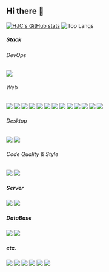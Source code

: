 <!--
**MainFe/MainFe** is a ✨ _special_ ✨ repository because its `README.md` (this file) appears on your GitHub profile.

Here are some ideas to get you started:

- 🔭 I’m currently working on ...
- 🌱 I’m currently learning ...
- 👯 I’m looking to collaborate on ...
- 🤔 I’m looking for help with ...
- 💬 Ask me about ...
- 📫 How to reach me: ...
- 😄 Pronouns: ...
- ⚡ Fun fact: ...
-->

## Hi there 👋

[![HJC's GitHub stats](https://github-readme-stats.vercel.app/api?username=MainFe)](https://github.com/anuraghazra/github-readme-stats)
![Top Langs](https://github-readme-stats.vercel.app/api/top-langs/?username=MainFe&layout=compact)

##### Stack
###### DevOps
<img src="https://img.shields.io/badge/docker-2496ED?style=flat-square&logo=docker&logoColor=white"/>  

###### Web
<img src="https://img.shields.io/badge/html5-E34F26?style=flat-square&logo=html5&logoColor=white"/>
<img src="https://img.shields.io/badge/css-663399?style=flat-square&logo=css&logoColor=white"/>
<img src="https://img.shields.io/badge/javascript-F7DF1E?style=flat-square&logo=javascript&logoColor=white"/>
<img src="https://img.shields.io/badge/typescript-3178C6?style=flat-square&logo=typescript&logoColor=white"/>
<img src="https://img.shields.io/badge/webpack-8DD6F9?style=flat-square&logo=webpack&logoColor=white"/>
<img src="https://img.shields.io/badge/babel-F9DC3E?style=flat-square&logo=babel&logoColor=white"/>
<img src="https://img.shields.io/badge/react-61DAFB?style=flat-square&logo=react&logoColor=white"/>
<img src="https://img.shields.io/badge/reactrouter-CA4245?style=flat-square&logo=reactrouter&logoColor=white"/>
<img src="https://img.shields.io/badge/recoil-3578E5?style=flat-square&logo=recoil&logoColor=white"/>
<img src="https://img.shields.io/badge/reactquery-FF4154?style=flat-square&logo=reactquery&logoColor=white"/>
<img src="https://img.shields.io/badge/jest-C21325?style=flat-square&logo=jest&logoColor=white"/>

<img src="https://img.shields.io/badge/styledcomponents-DB7093?style=flat-square&logo=styledcomponents&logoColor=white"/>
<img src="https://img.shields.io/badge/babylondotjs-BB464B?style=flat-square&logo=babylondotjs&logoColor=white"/>

###### Desktop
<img src="https://img.shields.io/badge/electron-47848F?style=flat-square&logo=electron&logoColor=white"/>
<img src="https://img.shields.io/badge/electronbuilder-000000?style=flat-square&logo=electronbuilder&logoColor=white"/>

###### Code Quality & Style
<img src="https://img.shields.io/badge/eslint-4B32C3?style=flat-square&logo=eslint&logoColor=white"/>
<img src="https://img.shields.io/badge/prettier-F7B93E?style=flat-square&logo=prettier&logoColor=white"/>

##### Server
<img src="https://img.shields.io/badge/nodejs-5FA04E?style=flat-square&logo=nodedotjs&logoColor=white"/>
<img src="https://img.shields.io/badge/nestjs-E0234E?style=flat-square&logo=nestjs&logoColor=white"/>

##### DataBase
<img src="https://img.shields.io/badge/mysql-4479A1?style=flat-square&logo=mysql&logoColor=white"/>
<img src="https://img.shields.io/badge/sqlite-003B57?style=flat-square&logo=sqlite&logoColor=white"/>

##### etc.
<img src="https://img.shields.io/badge/obsidian-7C3AED?style=flat-square&logo=obsidian&logoColor=white"/>
<img src="https://img.shields.io/badge/blender-E87D0D?style=flat-square&logo=blender&logoColor=white"/>
<img src="https://img.shields.io/badge/godotengine-478CBF?style=flat-square&logo=godotengine&logoColor=white"/>
<img src="https://img.shields.io/badge/obsstudio-302E31?style=flat-square&logo=obsstudio&logoColor=white"/>
<img src="https://img.shields.io/badge/duolingo-58CC02?style=flat-square&logo=duolingo&logoColor=white"/>
<img src="https://img.shields.io/badge/readme-018EF5?style=flat-square&logo=readme&logoColor=white"/>
